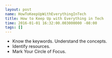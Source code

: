 ```yaml
---
layout: post
name: HowToKeepUpWithEverythingInTech
title: How to Keep Up with Everything in Tech
time: 2016-01-01 16:32:00.003000000 -08:00
tags: []
---
```


- Know the keywords. Understand the concepts.
- Identify resources.
- Mark Your Circle of Focus.